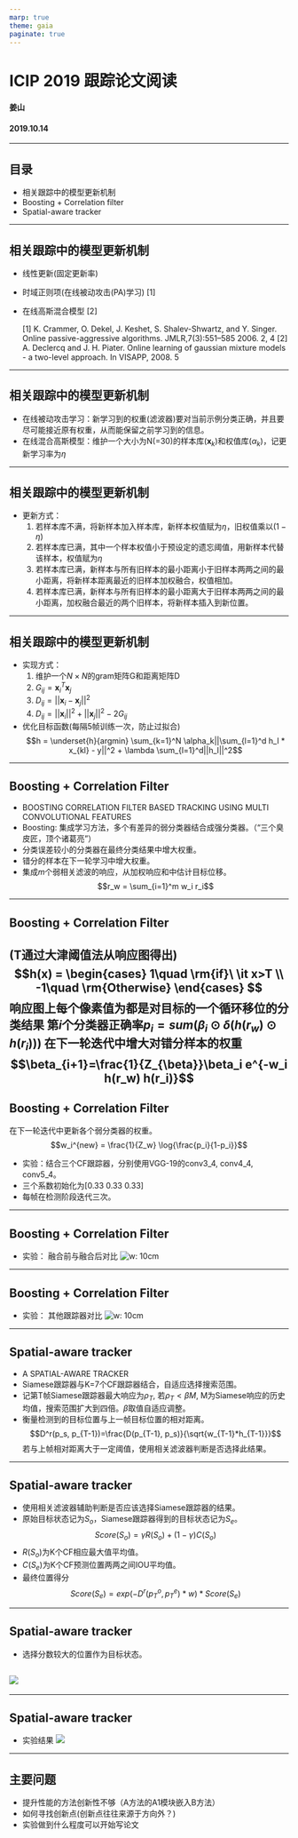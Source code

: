 ```yaml
---
marp: true
theme: gaia
paginate: true
---
```

# ICIP 2019 跟踪论文阅读
#### 姜山
#### 2019.10.14
---
## 目录
- 相关跟踪中的模型更新机制
- Boosting + Correlation filter
- Spatial-aware tracker
---
## 相关跟踪中的模型更新机制
- 线性更新(固定更新率)
- 时域正则项(在线被动攻击(PA)学习) [1]
- 在线高斯混合模型 [2]

  [1] K. Crammer, O. Dekel, J. Keshet, S. Shalev-Shwartz, and Y. Singer. Online passive-aggressive algorithms. JMLR,7(3):551–585 2006. 2, 4
  [2] A. Declercq and J. H. Piater. Online learning of gaussian mixture models - a two-level approach. In VISAPP, 2008. 5
---
## 相关跟踪中的模型更新机制
- 在线被动攻击学习：新学习到的权重(滤波器)要对当前示例分类正确，并且要尽可能接近原有权重，从而能保留之前学习到的信息。
- 在线混合高斯模型：维护一个大小为N(=30)的样本库($\mathbf{x}_k$)和权值库($\alpha_k$)，记更新学习率为$\eta$
---
## 相关跟踪中的模型更新机制
- 更新方式：
    1. 若样本库不满，将新样本加入样本库，新样本权值赋为$\eta$，旧权值乘以$(1-\eta)$
    2. 若样本库已满，其中一个样本权值小于预设定的遗忘阈值，用新样本代替该样本，权值赋为$\eta$
    3. 若样本库已满，新样本与所有旧样本的最小距离小于旧样本两两之间的最小距离，将新样本距离最近的旧样本加权融合，权值相加。
    4. 若样本库已满，新样本与所有旧样本的最小距离大于旧样本两两之间的最小距离，加权融合最近的两个旧样本，将新样本插入到新位置。
---
## 相关跟踪中的模型更新机制
- 实现方式：
    1. 维护一个$N\times N$的gram矩阵G和距离矩阵D
    2. $G_{ij} = \mathbf{x}_i^T \mathbf{x}_j$
    3. $D_{ij} = ||\mathbf{x}_i - \mathbf{x}_j||^2$
    4. $D_{ij} = ||\mathbf{x}_i||^2 + ||\mathbf{x}_j||^2 - 2G_{ij}$
- 优化目标函数(每隔5帧训练一次，防止过拟合)
    $$h = \underset{h}{argmin} \sum_{k=1}^N \alpha_k||\sum_{l=1}^d h_l * x_{kl} - y||^2 + \lambda \sum_{l=1}^d||h_l||^2$$ 
---
## Boosting + Correlation Filter
- BOOSTING CORRELATION FILTER BASED TRACKING USING MULTI CONVOLUTIONAL FEATURES
- Boosting: 集成学习方法，多个有差异的弱分类器结合成强分类器。（“三个臭皮匠，顶个诸葛亮”）
- 分类误差较小的分类器在最终分类结果中增大权重。
- 错分的样本在下一轮学习中增大权重。
- 集成$m$个弱相关滤波的响应，从加权响应和中估计目标位移。
$$r_w = \sum_{i=1}^m w_i r_i$$
---
## Boosting + Correlation Filter
(T通过大津阈值法从响应图得出)
$$h(x) = \begin{cases}
1\quad \rm{if}\ \it x>T \\
-1\quad \rm{Otherwise}
\end{cases}
$$
响应图上每个像素值为都是对目标的一个循环移位的分类结果
第$i$个分类器正确率$p_i=sum(\beta_i \odot \delta(h(r_w)\odot h(r_i)))$
在下一轮迭代中增大对错分样本的权重
$$\beta_{i+1}=\frac{1}{Z_{\beta}}\beta_i e^{-w_i h(r_w) h(r_i)}$$
---
## Boosting + Correlation Filter
在下一轮迭代中更新各个弱分类器的权重。
$$w_i^{new} = \frac{1}{Z_w} \log{\frac{p_i}{1-p_i}}$$
- 实验：结合三个CF跟踪器，分别使用VGG-19的conv3_4, conv4_4, conv5_4。
- 三个系数初始化为[0.33 0.33 0.33]
- 每帧在检测阶段迭代三次。
---
## Boosting + Correlation Filter
- 实验： 融合前与融合后对比
![w: 10cm](Screenshot_2019-10-13_23-53-23.png)
---
## Boosting + Correlation Filter
- 实验： 其他跟踪器对比
![w: 10cm](Screenshot_2019-10-13_23-55-21.png)
---
## Spatial-aware tracker
- A SPATIAL-AWARE TRACKER
- Siamese跟踪器与K=7个CF跟踪器结合，自适应选择搜索范围。
- 记第T帧Siamese跟踪器最大响应为$\rho_T$, 若$\rho_T<\beta M$, M为Siamese响应的历史均值，搜索范围扩大到四倍。$\beta$取值自适应调整。
- 衡量检测到的目标位置与上一帧目标位置的相对距离。
    $$D^r(p_s, p_{T-1})=\frac{D(p_{T-1}, p_s)}{\sqrt{w_{T-1}*h_{T-1}}}$$
    若与上帧相对距离大于一定阈值，使用相关滤波器判断是否选择此结果。
--- 
## Spatial-aware tracker
- 使用相关滤波器辅助判断是否应该选择Siamese跟踪器的结果。
- 原始目标状态记为$S_o$，Siamese跟踪器得到的目标状态记为$S_e$。
$$
Score(S_o) = \gamma R(S_o) + (1-\gamma) C(S_o)
$$
- $R(S_o)$为K个CF相应最大值平均值。
- $C(S_e)$为K个CF预测位置两两之间IOU平均值。
- 最终位置得分
    $$Score(S_e)=exp(-D^r(p^o_T,p^e_T)*w)*Score(S_e)$$
---
## Spatial-aware tracker
- 选择分数较大的位置作为目标状态。

![](Screenshot_2019-10-14_00-40-09.png)
---
---
## Spatial-aware tracker
- 实验结果
![](Screenshot_2019-10-14_00-50-46.png)
---
## 主要问题
- 提升性能的方法创新性不够（A方法的A1模块嵌入B方法）
- 如何寻找创新点(创新点往往来源于方向外？)
- 实验做到什么程度可以开始写论文